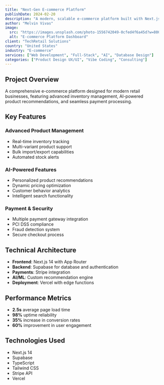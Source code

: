 ```yaml
---
title: "Next-Gen E-commerce Platform"
publishDate: 2024-02-20
description: "A modern, scalable e-commerce platform built with Next.js and Supabase, featuring real-time inventory management and AI-powered recommendations."
author: "Melvin Vivas"
image:
  src: "https://images.unsplash.com/photo-1556742049-0cfed4f6a45d?w=800&auto=format&fit=crop&q=80"
  alt: "E-commerce Platform Dashboard"
client: "TechRetail Solutions"
country: "United States"
industry: "E-commerce"
services: ["Web Development", "Full-Stack", "AI", "Database Design"]
categories: ["Product Design UX/UI", "Vibe Coding", "Consulting"]
---
```


## Project Overview

A comprehensive e-commerce platform designed for modern retail businesses, featuring advanced inventory management, AI-powered product recommendations, and seamless payment processing.

## Key Features

### Advanced Product Management
- Real-time inventory tracking
- Multi-variant product support
- Bulk import/export capabilities
- Automated stock alerts

### AI-Powered Features
- Personalized product recommendations
- Dynamic pricing optimization
- Customer behavior analytics
- Intelligent search functionality

### Payment & Security
- Multiple payment gateway integration
- PCI DSS compliance
- Fraud detection system
- Secure checkout process

## Technical Architecture

- **Frontend**: Next.js 14 with App Router
- **Backend**: Supabase for database and authentication
- **Payments**: Stripe integration
- **AI/ML**: Custom recommendation engine
- **Deployment**: Vercel with edge functions

## Performance Metrics

- **2.5s** average page load time
- **98%** uptime reliability
- **35%** increase in conversion rates
- **60%** improvement in user engagement

## Technologies Used

- Next.js 14
- Supabase
- TypeScript
- Tailwind CSS
- Stripe API
- Vercel